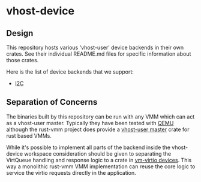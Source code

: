 # vhost-device

## Design

This repository hosts various 'vhost-user' device backends in their own crates.
See their individual README.md files for specific information about those
crates.

Here is the list of device backends that we support:

- [I2C](https://github.com/rust-vmm/vhost-device/blob/master/src/i2c/README.md)

## Separation of Concerns

The binaries built by this repository can be run with any VMM which
can act as a vhost-user master. Typically they have been tested with
[QEMU](https://www.qemu.org) although the rust-vmm project does
provide a [vhost-user
master](https://github.com/rust-vmm/vhost/tree/main/src/vhost_user)
crate for rust based VMMs.

While it's possible to implement all parts of the backend inside the
vhost-device workspace consideration should be given to separating the
VirtQueue handling and response logic to a crate in [vm-virtio
devices](https://github.com/rust-vmm/vm-virtio/tree/main/crates/devices).
This way a monolithic rust-vmm VMM implementation can reuse the core
logic to service the virtio requests directly in the application.


